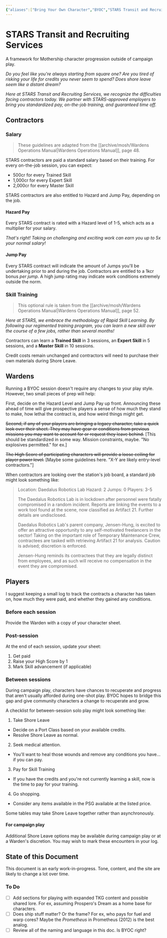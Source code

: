 ```yaml
---
{"aliases":["Bring Your Own Character","BYOC","STARS Transit and Recruiting Services"],"date-created":"2023-08-01T19:15","date-modified":"2024-10-29T16:38","dg-publish":true,"tags":["mosh"],"title":"STARS Transit and Recruiting Services","permalink":"/archive/mosh/byoc/","dgPassFrontmatter":true,"updated":"2024-10-29T16:38"}
---
```



# STARS Transit and Recruiting Services

A framework for Mothership character progression outside of campaign play.

*Do you feel like you're always starting from square one? Are you tired of risking your life for credits you never seem to spend? Does shore leave seem like a distant dream?*

*Here at STARS Transit and Recruiting Services, we recognize the difficulties facing contractors today. We partner with STARS-approved employers to bring you standardized pay, on-the-job training, and guaranteed time off.*

## Contractors

### Salary

> These guidelines are adapted from the [[archive/mosh/Wardens Operations Manual\|Wardens Operations Manual]], page 48.

STARS contractors are paid a standard salary based on their training. For every on-the-job session, you can expect:

- 500cr for every Trained Skill
- 1,000cr for every Expert Skill
- 2,000cr for every Master Skill

STARS contractors are also entitled to Hazard and Jump Pay, depending on the job.

#### Hazard Pay

Every STARS contract is rated with a Hazard level of 1-5, which acts as a multiplier for your salary.

*That's right! Taking on challenging and exciting work can earn you up to 5x your normal salary!*

#### Jump Pay

Every STARS contract will indicate the amount of Jumps you'll be undertaking prior to and during the job. Contractors are entitled to a 1kcr bonus _per jump_. A high jump rating may indicate work conditions extremely outside the norm.

### Skill Training

> This optional rule is taken from the [[archive/mosh/Wardens Operations Manual\|Wardens Operations Manual]], page 52.

*Here at STARS, we embrace the methodology of Rapid Skill Learning. By following our regimented training program, you can learn a new skill over the course of a few jobs, rather than several months!*

Contractors can learn a **Trained Skill** in 3 sessions, an **Expert Skill** in 5 sessions, and a **Master Skill** in 10 sessions.

Credit costs remain unchanged and contractors will need to purchase their own materials during Shore Leave.

## Wardens

Running a BYOC session doesn't require any changes to your play style. However, two small pieces of prep will help:

First, decide on the Hazard Level and Jump Pay up front. Announcing these ahead of time will give prospective players a sense of how much they stand to make, how lethal the contract is, and how weird things might get.

~~Second, if any of your players are bringing a legacy character, take a quick look over their sheet. They may have gear or conditions from previous missions you may want to account for or request they leave behind.~~ [This should be standardized in some way. Mission constraints, maybe. "No explosives permitted." for ex.]

~~The High Score of participating characters will provide a loose ceiling for player power level.~~ [Maybe some guidelines here. "X-Y are likely entry-level contractors."]

When contractors are looking over the station's job board, a standard job might look something like:

> Location: Daedalus Robotics Lab
> Hazard: 2
> Jumps: 0
> Players: 3-5
>
> The Daedalus Robotics Lab is in lockdown after personnel were fatally compromised in a random incident. Reports are linking the events to a work tool found at the scene, now classified as Artifact 21. Further details are undisclosed.
>
> Daedalus Robotics Lab's parent company, Jensen-Hung, is excited to offer an attractive opportunity to any self-motivated freelancers in the sector! Taking on the important role of Temporary Maintenance Crew, contractees are tasked with retrieving Artifact 21 for analysis. Caution is advised; discretion is enforced.
>
> Jensen-Hung reminds its contractees that they are legally distinct from employees, and as such will receive no compensation in the event they are compromised.

## Players

I suggest keeping a small log to track the contracts a character has taken on, how much they were paid, and whether they gained any conditions.

### Before each session

Provide the Warden with a copy of your character sheet.

### Post-session

At the end of each session, update your sheet:

1. Get paid
2. Raise your High Score by 1
3. Mark Skill advancement (if applicable)

### Between sessions

During campaign play, characters have chances to recuperate and progress that aren't usually afforded during one-shot play. BYOC hopes to bridge this gap and give community characters a change to recuperate and grow.

A checklist for between-session solo play might look something like:

1. Take Shore Leave
  - Decide on a Port Class based on your available credits.
  - Resolve Shore Leave as normal.
2. Seek medical attention.
  - You'll want to heal those wounds and remove any conditions you have… if you can pay.
3. Pay for Skill Training
  - If you have the credits and you're not currently learning a skill, now is the time to pay for your training.
4. Go shopping.
  - Consider any items available in the PSG available at the listed price.

Some tables may take Shore Leave together rather than asynchronously.

#### For campaign play

Additional Shore Leave options may be available during campaign play or at a Warden's discretion. You may wish to mark these encounters in your log.



## State of this Document

This document is an early work-in-progress. Tone, content, and the site are likely to change a lot over time.

### To Do

- [ ] Add sections for playing with expanded TKG content and possible shared lore. For ex, assuming Prospero's Dream as a home base for characters.
- [ ] Does ship stuff matter? Or the frame? For ex, who pays for fuel and warp cores? Maybe the _Prometheus_ in Prometheus (2012) is the best analog.
- [ ] Review all of the naming and language in this doc. Is BYOC right?
